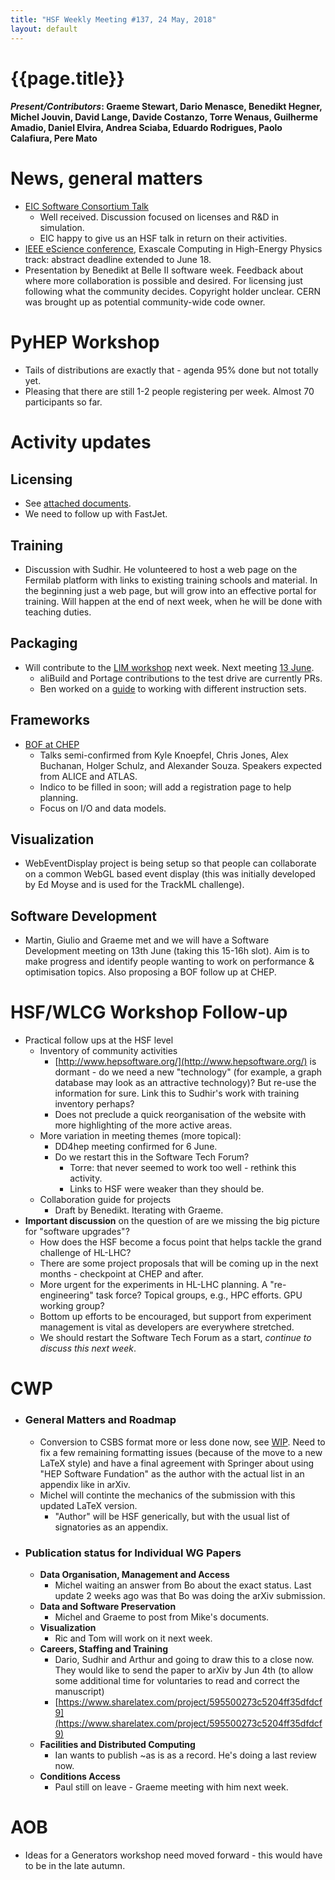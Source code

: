 ```yaml
---
title: "HSF Weekly Meeting #137, 24 May, 2018"
layout: default
---
```


# {{page.title}}

#### *Present/Contributors*: Graeme Stewart, Dario Menasce, Benedikt Hegner, Michel Jouvin, David Lange, Davide Costanzo, Torre Wenaus, Guilherme Amadio, Daniel Elvira, Andrea Sciaba, Eduardo Rodrigues, Paolo Calafiura, Pere Mato

News, general matters
=====================
-   [EIC Software Consortium
    Talk](https://www.jlab.org/indico/event/264/other-view?view=standard)
    -   Well received. Discussion focused on licenses and R&D in
        simulation.
    -   EIC happy to give us an HSF talk in return on their activities.
-   [IEEE eScience
    conference](https://www.escience2018.com/), Exascale
    Computing in High-Energy Physics track: abstract deadline extended
    to June 18.
-   Presentation by Benedikt at Belle II software week. Feedback about
    where more collaboration is possible and desired. For licensing
    just following what the community decides. Copyright holder unclear. 
    CERN was brought up as potential community-wide code owner.

PyHEP Workshop
==============
-   Tails of distributions are exactly that - agenda 95% done but not
    totally yet.
-   Pleasing that there are still 1-2 people registering per week.
    Almost 70 participants so far.

Activity updates
================

Licensing
---------
-   See [attached documents](https://indico.cern.ch/event/722019/).
-   We need to follow up with FastJet.

Training
--------
-   Discussion with Sudhir. He volunteered to host a web page on the
    Fermilab platform with links to existing training schools and
    material. In the beginning just a web page, but will grow into an
    effective portal for training. Will happen at the end of next
    week, when he will be done with teaching duties.

Packaging
---------
-   Will contribute to the [LIM
    workshop](https://indico.cern.ch/event/720948/) next
    week. Next meeting [13
    June](https://indico.cern.ch/event/730538/).
    -   aliBuild and Portage contributions to the test drive are
        currently PRs.
    -   Ben worked on a
        [guide](https://github.com/HSF/packaging/tree/master/istools)
        to working with different instruction sets.

Frameworks
----------
-   [BOF at CHEP](https://indico.cern.ch/event/727646/)
    -   Talks semi-confirmed from Kyle Knoepfel, Chris Jones, Alex
        Buchanan, Holger Schulz, and Alexander Souza. Speakers
        expected from ALICE and ATLAS.
    -   Indico to be filled in soon; will add a registration page to
        help planning.
    -   Focus on I/O and data models.

Visualization
-------------
-   WebEventDisplay project is being setup so that people can
    collaborate on a common WebGL based event display (this was
    initially developed by Ed Moyse and is used for the TrackML
    challenge).

Software Development
--------------------
-   Martin, Giulio and Graeme met and we will have a Software
    Development meeting on 13th June (taking this 15-16h slot). Aim is
    to make progress and identify people wanting to work on
    performance & optimisation topics. Also proposing a BOF follow up
    at CHEP.

HSF/WLCG Workshop Follow-up
===========================
-   Practical follow ups at the HSF level
    -   Inventory of community activities
        -   [http://www.hepsoftware.org/](http://www.hepsoftware.org/)
            is dormant - do we need a new "technology" (for example, a
            graph database may look as an attractive technology)? But
            re-use the information for sure. Link this to Sudhir's
            work with training inventory perhaps?
        - Does not preclude a quick reorganisation of the website with
          more highlighting of the more active areas.
    -   More variation in meeting themes (more topical):
        -   DD4hep meeting confirmed for 6 June.
        -   Do we restart this in the Software Tech Forum?
            -   Torre: that never seemed to work too well - rethink this
                activity.
            -   Links to HSF were weaker than they should be.
    -   Collaboration guide for projects
        -   Draft by Benedikt. Iterating with Graeme.
-   **Important discussion** on the question of are we missing the 
        big picture for "software upgrades"?
    -   How does the HSF become a focus point that helps tackle the
        grand challenge of HL-LHC?
    -   There are some project proposals that will be coming up in the
        next months - checkpoint at CHEP and after.
    -   More urgent for the experiments in HL-LHC planning. A
        "re-engineering" task force? Topical groups, e.g., HPC
        efforts. GPU working group?
    -   Bottom up efforts to be encouraged, but support from
        experiment management is vital as developers are everywhere
        stretched.
    -   We should restart the Software Tech Forum as a start, 
        *continue to discuss this next week*.

CWP
===
-   ### General Matters and Roadmap
    -   Conversion to CSBS format more or less done now, see
        [WIP](https://github.com/HSF/documents/pull/83).
        Need to fix a few remaining formatting issues (because of the
        move to a new LaTeX style) and have a final agreement with
        Springer about using "HEP Software Fundation" as the author
        with the actual list in an appendix like in arXiv.
    -   Michel will continte the mechanics of the submission with this
        updated LaTeX version.
        - "Author" will be HSF generically, but with the usual
          list of signatories as an appendix.
-   ### Publication status for Individual WG Papers
    -   **Data Organisation, Management and Access**
        -   Michel waiting an answer from Bo about the exact status.
            Last update 2 weeks ago was that Bo was doing the arXiv
            submission.
    -   **Data and Software Preservation**
        -   Michel and Graeme to post from Mike's documents.
    -   **Visualization**
        -   Ric and Tom will work on it next week.
    -   **Careers, Staffing and Training**
        -   Dario, Sudhir and Arthur and going to draw this to a close
            now. They would like to send the paper to arXiv by Jun 4th
            (to allow some additional time for voluntaries to read and
            correct the manuscript)
        -   [https://www.sharelatex.com/project/595500273c5204ff35dfdcf9](https://www.sharelatex.com/project/595500273c5204ff35dfdcf9)
    -   **Facilities and Distributed Computing**
        -   Ian wants to publish \~as is as a record. He's doing a last
            review now.
    -   **Conditions Access**
        -   Paul still on leave - Graeme meeting with him next week.

AOB
===
-   Ideas for a Generators workshop need moved forward - this would have
    to be in the late autumn.
